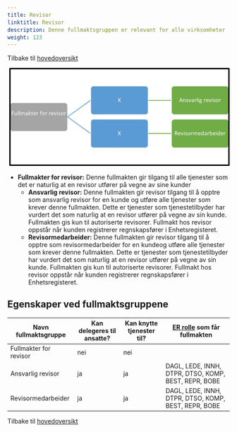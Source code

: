 ```yaml
---
title: Revisor
linktitle: Revisor
description: Denne fullmaktsgruppen er relevant for alle virksomheter
weight: 123
---
```


Tilbake til [hovedoversikt](/authorization/modules/accessgroups/type-accessgroups/versjon-3/#oversikt-over-fullmaktsgrupper)


![Revisor](revi.jpg "Revisor")
- **Fullmakter for revisor:** Denne fullmakten gir tilgang til alle tjenester som det er naturlig at en revisor utfører på vegne av sine kunder
	- **Ansvarlig revisor:** Denne fullmakten gir revisor tilgang til å opptre som ansvarlig revisor for en kunde og utføre alle tjenester som krever denne fullmakten. Dette er tjenester som tjenestetilbyder har vurdert det som naturlig at en revisor utfører på vegne av sin kunde. Fullmakten gis kun til autoriserte revisorer. Fullmakt hos revisor oppstår når kunden registrerer regnskapsfører i Enhetsregisteret. 
	- **Revisormedarbeider:** Denne fullmakten gir revisor tilgang til å opptre som revisormedarbeider for en kundeog utføre alle tjenester som krever denne fullmakten. Dette er tjenester som tjenestetilbyder har vurdert det som naturlig at en revisor utfører på vegne av sin kunde. Fullmakten gis kun til autoriserte revisorer. Fullmakt hos revisor oppstår når kunden registrerer regnskapsfører i Enhetsregisteret. 



## Egenskaper ved fullmaktsgruppene
|Navn fullmaktsgruppe|Kan delegeres til ansatte?|Kan knytte tjenester til?|[ER rolle](/authorization/modules/accessgroups/register_er/#rolletyper-fra-enhetsregisteret) som får fullmakten|
|---|---|---|---|
|Fullmakter for revisor|nei|nei||
|Ansvarlig revisor|ja|ja|DAGL, LEDE, INNH, DTPR, DTSO, KOMP, BEST, REPR, BOBE|
|Revisormedarbeider|ja|ja|DAGL, LEDE, INNH, DTPR, DTSO, KOMP, BEST, REPR, BOBE|

Tilbake til [hovedoversikt](/authorization/modules/accessgroups/type-accessgroups/versjon-3/#oversikt-over-fullmaktsgrupper)